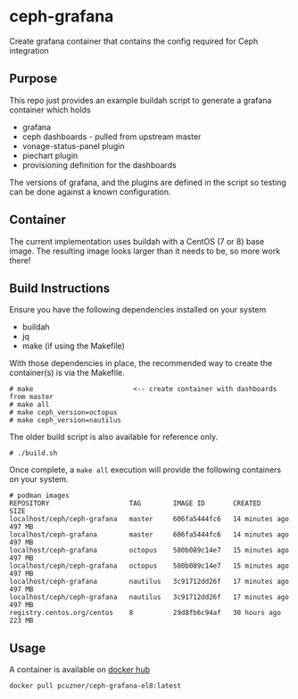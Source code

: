 # ceph-grafana
Create grafana container that contains the config required for Ceph integration

## Purpose
This repo just provides an example buildah script to generate a grafana container which holds  
- grafana
- ceph dashboards - pulled from upstream master
- vonage-status-panel plugin
- piechart plugin
- provisioning definition for the dashboards

The versions of grafana, and the plugins are defined in the script so testing can be done against a known configuration.  

## Container
The current implementation uses buildah with a CentOS (7 or 8) base image. The resulting image looks larger than it needs to be, so more work there! 

## Build Instructions
Ensure you have the following dependencies installed on your system
- buildah  
- jq
- make  (if using the Makefile)

With those dependencies in place, the recommended way to create the container(s) is via the Makefile.
```
# make                         <-- create container with dashboards from master 
# make all
# make ceph_version=octopus
# make ceph_version=nautilus
```

The older build script is also available for reference only.
```
# ./build.sh
```  

Once complete, a ```make all``` execution will provide the following containers on your system.
```
# podman images
REPOSITORY                    TAG        IMAGE ID       CREATED          SIZE
localhost/ceph/ceph-grafana   master     606fa5444fc6   14 minutes ago   497 MB
localhost/ceph-grafana        master     606fa5444fc6   14 minutes ago   497 MB
localhost/ceph-grafana        octopus    580b089c14e7   15 minutes ago   497 MB
localhost/ceph/ceph-grafana   octopus    580b089c14e7   15 minutes ago   497 MB
localhost/ceph-grafana        nautilus   3c91712dd26f   17 minutes ago   497 MB
localhost/ceph/ceph-grafana   nautilus   3c91712dd26f   17 minutes ago   497 MB
registry.centos.org/centos    8          29d8fb6c94af   30 hours ago     223 MB

```
## Usage
A container is available on [docker hub](https://hub.docker.com/r/pcuzner/ceph-grafana-el8)  
```
docker pull pcuzner/ceph-grafana-el8:latest
```
